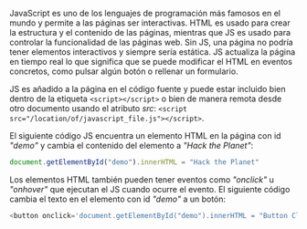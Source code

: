 JavaScript es uno de los lenguajes de programación más famosos en el mundo y permite a las páginas ser interactivas. HTML es usado para crear la estructura y el contenido de las páginas, mientras que JS es usado para controlar la funcionalidad de las páginas web. Sin JS, una página no podría tener elementos interactivos y siempre sería estática. JS actualiza la página en tiempo real lo que significa que se puede modificar el HTML en eventos concretos, como pulsar algún botón o rellenar un formulario.

JS es añadido a la página en el código fuente y puede estar incluido bien dentro de la etiqueta `<script></script>` o bien de manera remota desde otro documento usando el atributo *src*: `<script src="/location/of/javascript_file.js"></script>`.

El siguiente código JS encuentra un elemento HTML en la página con id *"demo"* y cambia el contenido del elemento a *"Hack the Planet"*:

```js
document.getElementById("demo").innerHTML = "Hack the Planet"
```

Los elementos HTML también pueden tener eventos como *"onclick"* u *"onhover"* que ejecutan el JS cuando ocurre el evento. El siguiente código cambia el texto en el elemento con id *"demo"* a un botón:

```js
<button onclick='document.getElementById("demo").innerHTML = "Button Clicked";'>Click Me!</button>
```

